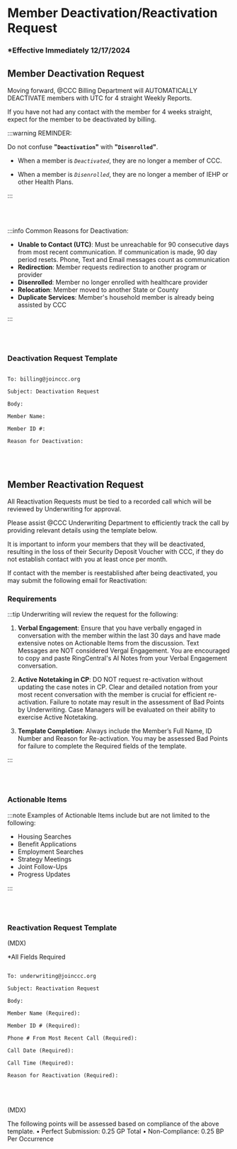 # Member Deactivation/Reactivation Request

### \*Effective Immediately 12/17/2024

## Member Deactivation Request

Moving forward, @CCC Billing Department will AUTOMATICALLY DEACTIVATE members with UTC for 4 straight
Weekly Reports.

If you have not had any contact with the member for 4 weeks straight, expect for the member to
be deactivated by billing.

:::warning REMINDER:

Do not confuse **"`Deactivation`"** with **"`Disenrolled`"**.

- When a member is _`Deactivated`_, they are no longer a member of CCC.

- When a member is _`Disenrolled`_, they are no longer a member of IEHP or other Health Plans.

:::

<br></br>

:::info Common Reasons for Deactivation:

- **Unable to Contact (UTC)**: Must be unreachable for 90 consecutive days from most recent communication. If
  communication is made, 90 day period resets. Phone, Text and Email messages count as communication
- **Redirection**: Member requests redirection to another program or provider
- **Disenrolled**: Member no longer enrolled with healthcare provider
- **Relocation**: Member moved to another State or County
- **Duplicate Services**: Member's household member is already being assisted by CCC

:::

<br></br>

### Deactivation Request Template

```

To: billing@joinccc.org

Subject: Deactivation Request

Body:

Member Name:

Member ID #:

Reason for Deactivation:

```

<br></br>

## Member Reactivation Request

All Reactivation Requests must be tied to a recorded call which will be reviewed by
Underwriting for approval.

Please assist @CCC Underwriting Department to efficiently track the call by providing
relevant details using the template below.

It is important to inform your members that they will be deactivated, resulting in the loss of their Security Deposit
Voucher with CCC, if they do not establish contact with you at least once per month.

If contact with the member is reestablished after being deactivated, you may submit the following email for Reactivation:

### Requirements

:::tip Underwriting will review the request for the following:

1. **Verbal Engagement**: Ensure that you have verbally engaged in conversation with the member within the last
   30 days and have made extensive notes on Actionable Items from the discussion. Text Messages are NOT
   considered Vergal Engagement. You are encouraged to copy and paste RingCentral's AI Notes from your
   Verbal Engagement conversation.

2. **Active Notetaking in CP**: DO NOT request re-activation without updating the case notes in CP. Clear and
   detailed notation from your most recent conversation with the member is crucial for efficient re-activation.
   Failure to notate may result in the assessment of Bad Points by Underwriting. Case Managers will be
   evaluated on their ability to exercise Active Notetaking.

3. **Template Completion**: Always include the Member’s Full Name, ID Number and Reason for Re-activation. You
   may be assessed Bad Points for failure to complete the Required fields of the template.

:::

<br></br>

### Actionable Items

:::note Examples of Actionable Items include but are not limited to the following:

- Housing Searches
- Benefit Applications
- Employment Searches
- Strategy Meetings
- Joint Follow-Ups
- Progress Updates

:::

<br></br>

### Reactivation Request Template

(MDX)

\*All Fields Required

```

To: underwriting@joinccc.org

Subject: Reactivation Request

Body:

Member Name (Required):

Member ID # (Required):

Phone # From Most Recent Call (Required):

Call Date (Required):

Call Time (Required):

Reason for Reactivation (Required):

```

<br></br>

(MDX)

The following points will be assessed based on compliance of the above template.
• Perfect Submission: 0.25 GP Total
• Non-Compliance: 0.25 BP Per Occurrence
